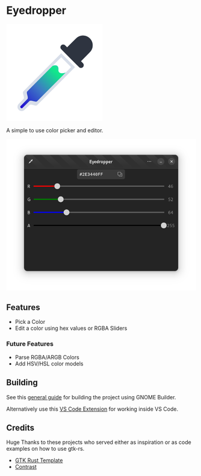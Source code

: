 # Eyedropper

![Eyedropper](data/icons/com.github.finefindus.eyedropper.svg)

A simple to use color picker and editor.

![Main window](data/resources/screenshots/main_window_ui.png)

## Features

- Pick a Color
- Edit a color using hex values or RGBA Sliders

### Future Features

- Parse RGBA/ARGB Colors
- Add HSV/HSL color models

## Building

See this [general guide](https://wiki.gnome.org/Newcomers/BuildProject) for building the project using GNOME Builder.

Alternatively use this [VS Code Extension](https://marketplace.visualstudio.com/items?itemName=bilelmoussaoui.flatpak-vscode#:~:text=VSCode%20%2B%20Flatpak%20Integration,run%2C%20and%20export%20a%20bundle) for working inside VS Code.

## Credits

Huge Thanks to these projects who served either as inspiration or as code examples on how to use gtk-rs.

- [GTK Rust Template](https://gitlab.gnome.org/World/Rust/gtk-rust-template)
- [Contrast](https://gitlab.gnome.org/World/design/contrast)
